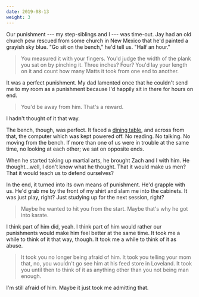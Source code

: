 ```yaml
---
date: 2019-08-13
weight: 3
---
```


Our punishment --- my step-siblings and I --- was time-out. Jay had an old church pew rescued from some church in New Mexico that he'd painted a grayish sky blue. "Go sit on the bench," he'd tell us. "Half an hour."

> You measured it with your fingers. You'd judge the width of the plank you sat on by pinching it. Three inches? Four? You'd lay your length on it and count how many Matts it took from one end to another.

It was a perfect punishment. My dad lamented once that he couldn't send me to my room as a punishment because I'd happily sit in there for hours on end.

> You'd be away from him. That's a reward.

I hadn't thought of it that way.

The bench, though, was perfect. It faced a <a class="pulse" href="/aside/dreams/1">dining table</a>, and across from that, the computer which was kept powered off. No reading. No talking. No moving from the bench. If more than one of us were in trouble at the same time, no looking at each other; we sat on opposite ends.

When he started taking up martial arts, he brought Zach and I with him. He thought...well, I don't know what he thought. That it would make us men? That it would teach us to defend ourselves?

In the end, it turned into its own means of punishment. He'd grapple with us. He'd grab me by the front of my shirt and slam me into the cabinets. It was just play, right? Just studying up for the next session, right?

> Maybe he wanted to hit you from the start. Maybe that's why he got into karate.

I think part of him did, yeah. I think part of him would rather our punishments would make him feel better at the same time. It took me a while to think of it that way, though. It took me a while to think of it as abuse.

> It took you no longer being afraid of him. It took you telling your mom that, no, you wouldn't go see him at his feed store in Loveland. It took you until then to think of it as anything other than you not being man enough.

I'm still afraid of him. Maybe it just took me admitting that.
